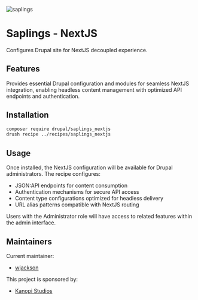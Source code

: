![saplings](https://github.com/kanopi/saplings/assets/5177009/a6377e32-deb2-49d8-873a-f3dd5a36fa7c)

# Saplings - NextJS

Configures Drupal site for NextJS decoupled experience.

## Features

Provides essential Drupal configuration and modules for seamless NextJS integration, enabling headless content management with optimized API endpoints and authentication.

## Installation

```bash
composer require drupal/saplings_nextjs
drush recipe ../recipes/saplings_nextjs
```

## Usage

Once installed, the NextJS configuration will be available for Drupal administrators.
The recipe configures:
- JSON:API endpoints for content consumption
- Authentication mechanisms for secure API access
- Content type configurations optimized for headless delivery
- URL alias patterns compatible with NextJS routing

Users with the Administrator role will have access to related features within the admin interface.

## Maintainers

Current maintainer:
* [wjackson](https://www.drupal.org/u/wjackson)

This project is sponsored by:
* [Kanopi Studios](https://www.drupal.org/kanopi-studios)
